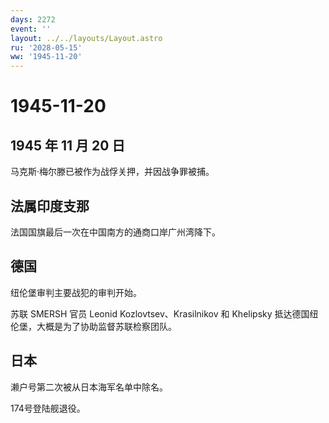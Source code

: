 ```yaml
---
days: 2272
event: ''
layout: ../../layouts/Layout.astro
ru: '2028-05-15'
ww: '1945-11-20'
---
```


# 1945-11-20

## 1945 年 11 月 20 日

马克斯·梅尔滕已被作为战俘关押，并因战争罪被捕。

## 法属印度支那

法国国旗最后一次在中国南方的通商口岸广州湾降下。

## 德国

纽伦堡审判主要战犯的审判开始。

苏联 SMERSH 官员 Leonid Kozlovtsev、Krasilnikov 和 Khelipsky
抵达德国纽伦堡，大概是为了协助监督苏联检察团队。

## 日本

濑户号第二次被从日本海军名单中除名。

174号登陆舰退役。